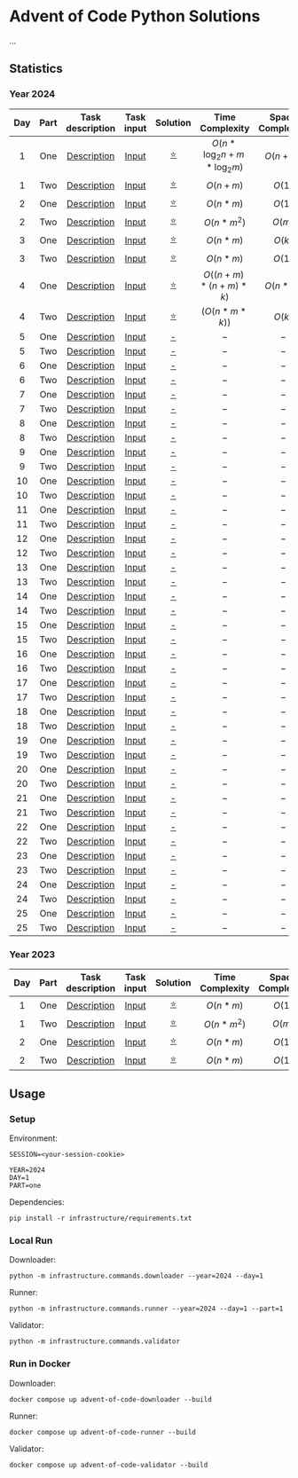 # Advent of Code Python Solutions

...

## Statistics

### Year 2024

| Day | Part |                  Task description                   |                     Task input                      |                  Solution                   |        Time Complexity         | Space Complexity | Notes |
|:---:|:----:|:---------------------------------------------------:|:---------------------------------------------------:|:-------------------------------------------:|:------------------------------:|:----------------:|-------|
|  1  | One  | [Description](https://adventofcode.com/2024/day/1)  | [Input](https://adventofcode.com/2024/day/1/input)  | [⭐](solutions/year_2024/day_1/part_one.py)  | $O(n*\log_2{n} + m*\log_2{m})$ |     $O(n+m)$     |       |
|  1  | Two  | [Description](https://adventofcode.com/2024/day/1)  | [Input](https://adventofcode.com/2024/day/1/input)  | [⭐](solutions/year_2024/day_1/part_two.py)  |            $O(n+m)$            |      $O(1)$      |       |
|  2  | One  | [Description](https://adventofcode.com/2024/day/2)  | [Input](https://adventofcode.com/2024/day/2/input)  | [⭐](solutions/year_2024/day_2/part_one.py)  |            $O(n*m)$            |      $O(1)$      |       |
|  2  | Two  | [Description](https://adventofcode.com/2024/day/2)  | [Input](https://adventofcode.com/2024/day/2/input)  | [⭐](solutions/year_2024/day_2/part_two.py)  |           $O(n*m^2)$           |      $O(m)$      |       |
|  3  | One  | [Description](https://adventofcode.com/2024/day/3)  | [Input](https://adventofcode.com/2024/day/3/input)  | [⭐](solutions/year_2024/day_3/part_one.py)  |            $O(n*m)$            |      $O(k)$      |       |
|  3  | Two  | [Description](https://adventofcode.com/2024/day/3)  | [Input](https://adventofcode.com/2024/day/3/input)  | [⭐](solutions/year_2024/day_3/part_two.py)  |            $O(n*m)$            |      $O(1)$      |       |
|  4  | One  | [Description](https://adventofcode.com/2024/day/4)  | [Input](https://adventofcode.com/2024/day/4/input)  | [⭐](solutions/year_2024/day_4/part_one.py)  |       $O((n+m)*(n+m)*k)$       |     $O(n*m)$     |       |
|  4  | Two  | [Description](https://adventofcode.com/2024/day/4)  | [Input](https://adventofcode.com/2024/day/4/input)  | [⭐](solutions/year_2024/day_4/part_two.py)  |          $(O(n*m*k))$          |      $O(k)$      |       |
|  5  | One  | [Description](https://adventofcode.com/2024/day/5)  | [Input](https://adventofcode.com/2024/day/5/input)  | [-](solutions/year_2024/day_5/part_one.py)  |              $-$               |       $-$        |       |
|  5  | Two  | [Description](https://adventofcode.com/2024/day/5)  | [Input](https://adventofcode.com/2024/day/5/input)  | [-](solutions/year_2024/day_5/part_two.py)  |              $-$               |       $-$        |       |
|  6  | One  | [Description](https://adventofcode.com/2024/day/6)  | [Input](https://adventofcode.com/2024/day/6/input)  | [-](solutions/year_2024/day_6/part_one.py)  |              $-$               |       $-$        |       |
|  6  | Two  | [Description](https://adventofcode.com/2024/day/6)  | [Input](https://adventofcode.com/2024/day/6/input)  | [-](solutions/year_2024/day_6/part_two.py)  |              $-$               |       $-$        |       |
|  7  | One  | [Description](https://adventofcode.com/2024/day/7)  | [Input](https://adventofcode.com/2024/day/7/input)  | [-](solutions/year_2024/day_7/part_one.py)  |              $-$               |       $-$        |       |
|  7  | Two  | [Description](https://adventofcode.com/2024/day/7)  | [Input](https://adventofcode.com/2024/day/7/input)  | [-](solutions/year_2024/day_7/part_two.py)  |              $-$               |       $-$        |       |
|  8  | One  | [Description](https://adventofcode.com/2024/day/8)  | [Input](https://adventofcode.com/2024/day/8/input)  | [-](solutions/year_2024/day_8/part_one.py)  |              $-$               |       $-$        |       |
|  8  | Two  | [Description](https://adventofcode.com/2024/day/8)  | [Input](https://adventofcode.com/2024/day/8/input)  | [-](solutions/year_2024/day_8/part_two.py)  |              $-$               |       $-$        |       |
|  9  | One  | [Description](https://adventofcode.com/2024/day/9)  | [Input](https://adventofcode.com/2024/day/9/input)  | [-](solutions/year_2024/day_9/part_one.py)  |              $-$               |       $-$        |       |
|  9  | Two  | [Description](https://adventofcode.com/2024/day/9)  | [Input](https://adventofcode.com/2024/day/9/input)  | [-](solutions/year_2024/day_9/part_two.py)  |              $-$               |       $-$        |       |
| 10  | One  | [Description](https://adventofcode.com/2024/day/10) | [Input](https://adventofcode.com/2024/day/10/input) | [-](solutions/year_2024/day_10/part_one.py) |              $-$               |       $-$        |       |
| 10  | Two  | [Description](https://adventofcode.com/2024/day/10) | [Input](https://adventofcode.com/2024/day/10/input) | [-](solutions/year_2024/day_10/part_two.py) |              $-$               |       $-$        |       |
| 11  | One  | [Description](https://adventofcode.com/2024/day/11) | [Input](https://adventofcode.com/2024/day/11/input) | [-](solutions/year_2024/day_11/part_one.py) |              $-$               |       $-$        |       |
| 11  | Two  | [Description](https://adventofcode.com/2024/day/11) | [Input](https://adventofcode.com/2024/day/11/input) | [-](solutions/year_2024/day_11/part_two.py) |              $-$               |       $-$        |       |
| 12  | One  | [Description](https://adventofcode.com/2024/day/12) | [Input](https://adventofcode.com/2024/day/12/input) | [-](solutions/year_2024/day_12/part_one.py) |              $-$               |       $-$        |       |
| 12  | Two  | [Description](https://adventofcode.com/2024/day/12) | [Input](https://adventofcode.com/2024/day/12/input) | [-](solutions/year_2024/day_12/part_two.py) |              $-$               |       $-$        |       |
| 13  | One  | [Description](https://adventofcode.com/2024/day/13) | [Input](https://adventofcode.com/2024/day/13/input) | [-](solutions/year_2024/day_13/part_one.py) |              $-$               |       $-$        |       |
| 13  | Two  | [Description](https://adventofcode.com/2024/day/13) | [Input](https://adventofcode.com/2024/day/13/input) | [-](solutions/year_2024/day_13/part_two.py) |              $-$               |       $-$        |       |
| 14  | One  | [Description](https://adventofcode.com/2024/day/14) | [Input](https://adventofcode.com/2024/day/14/input) | [-](solutions/year_2024/day_14/part_one.py) |              $-$               |       $-$        |       |
| 14  | Two  | [Description](https://adventofcode.com/2024/day/14) | [Input](https://adventofcode.com/2024/day/14/input) | [-](solutions/year_2024/day_14/part_two.py) |              $-$               |       $-$        |       |
| 15  | One  | [Description](https://adventofcode.com/2024/day/15) | [Input](https://adventofcode.com/2024/day/15/input) | [-](solutions/year_2024/day_15/part_one.py) |              $-$               |       $-$        |       |
| 15  | Two  | [Description](https://adventofcode.com/2024/day/15) | [Input](https://adventofcode.com/2024/day/15/input) | [-](solutions/year_2024/day_15/part_two.py) |              $-$               |       $-$        |       |
| 16  | One  | [Description](https://adventofcode.com/2024/day/16) | [Input](https://adventofcode.com/2024/day/16/input) | [-](solutions/year_2024/day_16/part_one.py) |              $-$               |       $-$        |       |
| 16  | Two  | [Description](https://adventofcode.com/2024/day/16) | [Input](https://adventofcode.com/2024/day/16/input) | [-](solutions/year_2024/day_16/part_two.py) |              $-$               |       $-$        |       |
| 17  | One  | [Description](https://adventofcode.com/2024/day/17) | [Input](https://adventofcode.com/2024/day/17/input) | [-](solutions/year_2024/day_17/part_one.py) |              $-$               |       $-$        |       |
| 17  | Two  | [Description](https://adventofcode.com/2024/day/17) | [Input](https://adventofcode.com/2024/day/17/input) | [-](solutions/year_2024/day_17/part_two.py) |              $-$               |       $-$        |       |
| 18  | One  | [Description](https://adventofcode.com/2024/day/18) | [Input](https://adventofcode.com/2024/day/18/input) | [-](solutions/year_2024/day_18/part_one.py) |              $-$               |       $-$        |       |
| 18  | Two  | [Description](https://adventofcode.com/2024/day/18) | [Input](https://adventofcode.com/2024/day/18/input) | [-](solutions/year_2024/day_18/part_two.py) |              $-$               |       $-$        |       |
| 19  | One  | [Description](https://adventofcode.com/2024/day/19) | [Input](https://adventofcode.com/2024/day/19/input) | [-](solutions/year_2024/day_19/part_one.py) |              $-$               |       $-$        |       |
| 19  | Two  | [Description](https://adventofcode.com/2024/day/19) | [Input](https://adventofcode.com/2024/day/19/input) | [-](solutions/year_2024/day_19/part_two.py) |              $-$               |       $-$        |       |
| 20  | One  | [Description](https://adventofcode.com/2024/day/20) | [Input](https://adventofcode.com/2024/day/20/input) | [-](solutions/year_2024/day_20/part_one.py) |              $-$               |       $-$        |       |
| 20  | Two  | [Description](https://adventofcode.com/2024/day/20) | [Input](https://adventofcode.com/2024/day/20/input) | [-](solutions/year_2024/day_20/part_two.py) |              $-$               |       $-$        |       |
| 21  | One  | [Description](https://adventofcode.com/2024/day/21) | [Input](https://adventofcode.com/2024/day/21/input) | [-](solutions/year_2024/day_21/part_one.py) |              $-$               |       $-$        |       |
| 21  | Two  | [Description](https://adventofcode.com/2024/day/21) | [Input](https://adventofcode.com/2024/day/21/input) | [-](solutions/year_2024/day_21/part_two.py) |              $-$               |       $-$        |       |
| 22  | One  | [Description](https://adventofcode.com/2024/day/22) | [Input](https://adventofcode.com/2024/day/22/input) | [-](solutions/year_2024/day_22/part_one.py) |              $-$               |       $-$        |       |
| 22  | Two  | [Description](https://adventofcode.com/2024/day/22) | [Input](https://adventofcode.com/2024/day/22/input) | [-](solutions/year_2024/day_22/part_two.py) |              $-$               |       $-$        |       |
| 23  | One  | [Description](https://adventofcode.com/2024/day/23) | [Input](https://adventofcode.com/2024/day/23/input) | [-](solutions/year_2024/day_23/part_one.py) |              $-$               |       $-$        |       |
| 23  | Two  | [Description](https://adventofcode.com/2024/day/23) | [Input](https://adventofcode.com/2024/day/23/input) | [-](solutions/year_2024/day_23/part_two.py) |              $-$               |       $-$        |       |
| 24  | One  | [Description](https://adventofcode.com/2024/day/24) | [Input](https://adventofcode.com/2024/day/24/input) | [-](solutions/year_2024/day_24/part_one.py) |              $-$               |       $-$        |       |
| 24  | Two  | [Description](https://adventofcode.com/2024/day/24) | [Input](https://adventofcode.com/2024/day/24/input) | [-](solutions/year_2024/day_24/part_two.py) |              $-$               |       $-$        |       |
| 25  | One  | [Description](https://adventofcode.com/2024/day/25) | [Input](https://adventofcode.com/2024/day/25/input) | [-](solutions/year_2024/day_25/part_one.py) |              $-$               |       $-$        |       |
| 25  | Two  | [Description](https://adventofcode.com/2024/day/25) | [Input](https://adventofcode.com/2024/day/25/input) | [-](solutions/year_2024/day_25/part_two.py) |              $-$               |       $-$        |       |

### Year 2023

| Day | Part |                  Task description                  |                     Task input                     |                  Solution                  | Time Complexity | Space Complexity | Notes |
|:---:|:----:|:--------------------------------------------------:|:--------------------------------------------------:|:------------------------------------------:|:---------------:|:----------------:|-------|
|  1  | One  | [Description](https://adventofcode.com/2023/day/1) | [Input](https://adventofcode.com/2023/day/1/input) | [⭐](solutions/year_2023/day_1/part_one.py) |    $O(n*m)$     |      $O(1)$      |       |
|  1  | Two  | [Description](https://adventofcode.com/2023/day/1) | [Input](https://adventofcode.com/2023/day/1/input) | [⭐](solutions/year_2023/day_1/part_two.py) |   $O(n*m^2)$    |      $O(m)$      |       |
|  2  | One  | [Description](https://adventofcode.com/2023/day/2) | [Input](https://adventofcode.com/2023/day/2/input) | [⭐](solutions/year_2023/day_2/part_one.py) |    $O(n*m)$     |      $O(1)$      |       |
|  2  | Two  | [Description](https://adventofcode.com/2023/day/2) | [Input](https://adventofcode.com/2023/day/2/input) | [⭐](solutions/year_2023/day_2/part_two.py) |    $O(n*m)$     |      $O(1)$      |       |

## Usage

### Setup

Environment:

```dotenv
SESSION=<your-session-cookie>

YEAR=2024
DAY=1
PART=one
```

Dependencies:

```shell
pip install -r infrastructure/requirements.txt
```


### Local Run

Downloader:

```shell
python -m infrastructure.commands.downloader --year=2024 --day=1
```

Runner:

```shell
python -m infrastructure.commands.runner --year=2024 --day=1 --part=1
```

Validator:

```shell
python -m infrastructure.commands.validator
```

### Run in Docker

Downloader:

```shell
docker compose up advent-of-code-downloader --build
```

Runner:

```shell
docker compose up advent-of-code-runner --build
```

Validator:

```shell
docker compose up advent-of-code-validator --build
```
